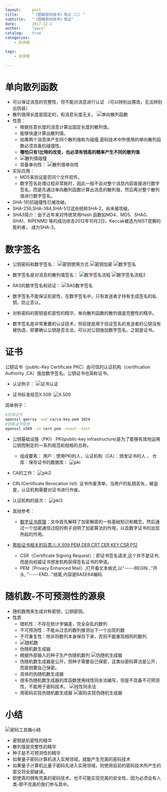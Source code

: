 ```yaml
---
layout:     post
title:      "《图解密码技术》笔记（二）"
subtitle:   "《图解密码技术》笔记"
date:       2017-12-1
author:     "yucs"
catalog:    true
categories: 
	- 区块链

tags:
    - 区块链
      
---
```

# 单向散列函数
- 可以保证消息的完整性，但不能对消息进行认证 （可以辨别出篡改，无法辨别出伪装）
- 散列值得长度是固定的，和消息长度无关。
![单向散列函数](https://yucs.github.io/picture/单向散列函数.png)
- 性质：
  - 根据任意长度的消息计算出固定长度的散列值。
  - 能够快速计算出散列值。  
  - 如果两个消息体产生同个散列值称为碰撞,密码技术中所使用的单向散列函数必须具备抗碰撞性。
  - **哪怕只有1比特的改变，也必须有很高的概率产生不同的散列值**
  - ![散列值碰撞](https://yucs.github.io/picture/散列值碰撞.png)
  - 具备单向性：
    ![散列值单向性](https://yucs.github.io/picture/散列值单向性.png)
- 实际应用：
  - MD5来验证是否同个文件软件。
  - 数字签名处理过程非常耗时，因此一般不会对整个消息内容直接进行数字签名，而是先通过单向散列函数计算出消息的散列值，然后再对整个散列值进行数字签名。
 - SHA-1的抗碰撞性已被攻破。
 - SHA-256,SHA-384,SHA-512这些统称SHA-2，尚未被攻破。
 - SHA3简介：由于近年来对传统常用Hash 函数如MD4、MD5、SHA0、SHA1、RIPENMD 等的成功攻击2012年10月2日，Keccak被选为NIST竞赛的胜利者， 成为SHA-3。


# 数字签名
 - 公钥密码和数字签名：
   ![密钥使用方式](https://yucs.github.io/picture/密钥使用方式.png)
  ![密钥加密](https://yucs.github.io/picture/密钥加密.png)
  ![数字签名](https://yucs.github.io/picture/数字签名.png)

 -  数字签名是对消息的散列值签名：
   ![数字签名流程](https://yucs.github.io/picture/数字签名流程.png) 
   ![数字签名流程2](https://yucs.github.io/picture/数字签名流程2.png) 
 - RAS的数字签名和验证：
  ![RAS数字签名](https://yucs.github.io/picture/RAS数字签名.png)
 - 数字签名不能保证机密性，在数字签名中，只有发送者才持有生成签名的私钥，防止否认。
 - 对称密码的密钥是机密性的精华，单向散列函数的散列值是完整性的精华。
 - 数字签名是非常重要的认证技术，但前提是用于验证签名的发送者的公钥没有被伪造，即要确认公钥是否合法，可以对公钥施加数字签名，之就是证书。

# 证书
公钥证书（public-Key Certificate PKC）由可信的认证机构（certification Authority ,CA）施加数字签名。公钥证书也简称证书。

- 认证例子：
![证书认证](https://yucs.github.io/picture/证书认证.png)

- 证书标准规范X.509:
 ![X.509](https://yucs.github.io/picture/X.509.png)

简单例子：

```sh
#生成证书
openssl genrsa -out ca/ca-key.pem 1024  
#查看证书信息
openssl x509 -in cert.pem -noout -text
```

- 公钥基础设施（PKI）
  PKI(public-key infrastructure)是为了能够有效地运用公钥而制定的一系列规范和规格的总称。
  - 组成要素： 用户：使用PKI的人，认证机构（CA）：颁发证书的人 ， 仓库：保存证书的数据库：
  ![pki](https://yucs.github.io/picture/PKI.png)   
 
 - CA的工作：
   ![pki2](https://yucs.github.io/picture/PKI2.png)

 - CRL(Certificate Revocation list): 证书作废清单，当用户的私钥丢失，被盗是，认证机构需要对证书进行作废。

- 认证机构的层次：
  ![pki3](https://yucs.github.io/picture/PKI3.png)

- 其他参考：
  - [数字证书原理](http://www.cnblogs.com/JeffreySun/archive/2010/06/24/1627247.html)：文中首先解释了加密解密的一些基础知识和概念，然后通过一个加密通信过程的例子说明了加密算法的作用，以及数字证书的出现所起的作用。
 - [那些证书相关的玩意儿:X.509,PEM,DER,CRT,CER,KEY,CSR,P12](http://www.cnblogs.com/guogangj/p/4118605.html)
     - CSR（Certificate Signing Request）：即证书签名请求,这个并不是证书,而是向权威证书颁发机构获得签名证书的申请。
     - PEM（Privacy Enhanced Mail）,打开看文本格式,以"-----BEGIN..."开头, "-----END..."结尾,内容是BASE64编码.
 


# 随机数-不可预测性的源泉
- 随机数用来生成对称密钥，公钥密钥。
- 性质
  -  随机性：不存在统计学偏差，完全杂乱的数列
  -  不可预测性：不能从过去的数列推测出下一个出现的数
  -  不可重复性：除非将数列本身保存下来，否则不能重现相同的数列.
  - ![随机数](https://yucs.github.io/picture/随机数.png)
  - 伪随机数生成器
   - 根据外部输入的种子生产伪随机数列
   ![伪随机生成器](https://yucs.github.io/picture/伪随机生成器.png)
   - 伪随机数生成器是公开，但种子需要自己保密，这类似密码算法是公开，而密钥要自己保密。
   - 具体的伪随机数生成器
    -  很多伪随机数生成器的库函数使用线性同余法编写，但是不具备不可预测性，不能用于密码技术。
   ![线性同余法](https://yucs.github.io/picture/线性同余法.png) 
    - 用密码实现伪随机数生成器
  ![密码实现伪随机生成器](https://yucs.github.io/picture/密码实现伪随机生成器.png) 

# 小结
 ![密码工具箱小结](https://yucs.github.io/picture/密码工具箱小结.png) 
- 密钥是机密性的精华
- 散列值是完整性的精华
- 种子是不可预测性的精华
-  如果量子密码计算机进入实用领域，就能产生完美的密码技术
-  如果量子计算机比量子密码先进入实用领域，则使用目前的密码技术所产生的密文将全部破译。
-  即使真的拥有完美的密码技术，也不可能实现完美的安全性，因为必须会有人类-即不完美的我们参与其中。 